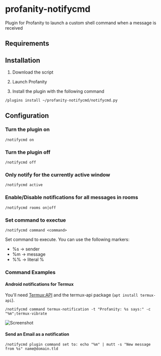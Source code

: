 # profanity-notifycmd
Plugin for Profanity to launch a custom shell command when a message is received



## Requirements



## Installation

1. Download the script

2. Launch Profanity

3. Install the plugin with the following command

```
/plugins install ~/profanity-notifycmd/notifycmd.py

```

## Configuration

### Turn the plugin on

`/notifycmd on`

### Turn the plugin off

`/notifycmd off`

### Only notify for the currently active window

`/notifycmd active`

### Enable/Disable notifications for all messages in rooms

`/notifycmd rooms on|off`

### Set command to exectue

`/notifycmd command <command>`

Set command to execute. You can use the following markers:

 * %s -> sender
 * %m -> message
 * %% -> literal %


### Command Examples

#### Android notifications for Termux
You'll need [Termux:API](https://play.google.com/store/apps/details?id=com.termux.api) and the termux-api package (`apt install termux-api`).

```
/notifycmd command termux-notification -t "Profanity: %s says:" -c "%m";termux-vibrate
```
![Screenshot](screenshot.png)

#### Send an Email as a notification

```
/notifycmd plugin command set to: echo "%m" | mutt -s "New message from %s" name@domain.tld
```

